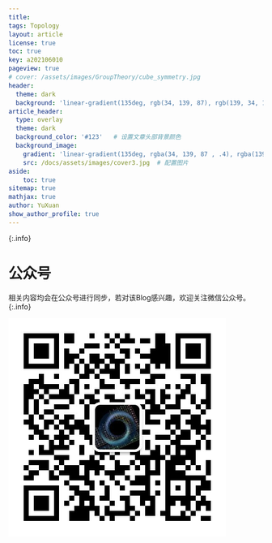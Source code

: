 ```yaml
---
title: 
tags: Topology 
layout: article
license: true
toc: true
key: a202106010
pageview: true
# cover: /assets/images/GroupTheory/cube_symmetry.jpg
header:
  theme: dark
  background: 'linear-gradient(135deg, rgb(34, 139, 87), rgb(139, 34, 139))' # 顶部标签背景色
article_header:
  type: overlay
  theme: dark
  background_color: '#123'   # 设置文章头部背景颜色
  background_image: 
    gradient: 'linear-gradient(135deg, rgba(34, 139, 87 , .4), rgba(139, 34, 139, .4))'  # 设置渐变色
    src: /docs/assets/images/cover3.jpg  # 配置图片
aside:
    toc: true
sitemap: true
mathjax: true
author: YuXuan
show_author_profile: true
---
```


{:.info}
<!--more-->

# 公众号
相关内容均会在公众号进行同步，若对该Blog感兴趣，欢迎关注微信公众号。
{:.info}

![png](../assets/images/qrcode.jpg)


